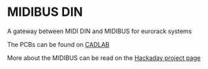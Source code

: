 # MIDIBUS DIN
 
<p> A gateway between MIDI DIN and MIDIBUS for eurorack systems </p>

<p> The PCBs can be found on 
<a href="https://cadlab.io/project/25234">CADLAB</a>
 </p>

<p> More about the MIDIBUS can be read on the <a href="https://hackaday.io/project/182092-midibus">Hackaday project page</a> </p>
